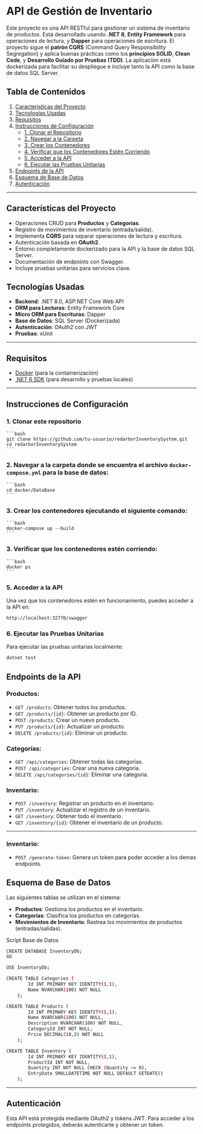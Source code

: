 # API de Gestión de Inventario

Este proyecto es una API RESTful para gestionar un sistema de inventario de productos. Está desarrollado usando **.NET 8**, **Entity Framework** para operaciones de lectura, y **Dapper** para operaciones de escritura. El proyecto sigue el **patrón CQRS** (Command Query Responsibility Segregation) y aplica buenas prácticas como los **principios SOLID**, **Clean Code**, y **Desarrollo Guiado por Pruebas (TDD)**. La aplicación está dockerizada para facilitar su despliegue e incluye tanto la API como la base de datos SQL Server.

## Tabla de Contenidos
1. [Características del Proyecto](#características-del-proyecto)
2. [Tecnologías Usadas](#tecnologías-usadas)
3. [Requisitos](#requisitos)
4. [Instrucciones de Configuración](#instrucciones-de-configuración)
    - [1. Clonar el Repositorio](#1-clonar-este-repositorio)
    - [2. Navegar a la Carpeta](#2-navegar-a-la-carpeta-donde-se-encuentra-el-archivo-docker-composeyml)
    - [3. Crear los Contenedores](#3-crear-los-contenedores-ejecutando-el-siguiente-comando)
    - [4. Verificar que los Contenedores Estén Corriendo](#4-verificar-que-los-contenedores-estén-corriendo)
    - [5. Acceder a la API](#5-acceder-a-la-api)
    - [6. Ejecutar las Pruebas Unitarias](#6-ejecutar-las-pruebas-unitarias)
5. [Endpoints de la API](#endpoints-de-la-api)
6. [Esquema de Base de Datos](#esquema-de-base-de-datos)
7. [Autenticación](#autenticación)

---

## Características del Proyecto
- Operaciones CRUD para **Productos** y **Categorías**.
- Registro de movimientos de inventario (entrada/salida).
- Implementa **CQRS** para separar operaciones de lectura y escritura.
- Autenticación basada en **OAuth2**.
- Entorno completamente dockerizado para la API y la base de datos SQL Server.
- Documentación de endpoints con Swagger.
- Incluye pruebas unitarias para servicios clave.

## Tecnologías Usadas
- **Backend**: .NET 8.0, ASP.NET Core Web API
- **ORM para Lecturas**: Entity Framework Core
- **Micro ORM para Escrituras**: Dapper
- **Base de Datos**: SQL Server (Dockerizada)
- **Autenticación**: OAuth2 con JWT
- **Pruebas**: xUnit

---

## Requisitos
- [Docker](https://www.docker.com/get-started) (para la containerización)
- [.NET 6 SDK](https://dotnet.microsoft.com/download/dotnet/6.0) (para desarrollo y pruebas locales)

---

## Instrucciones de Configuración

### 1. Clonar este repositorio

    ```bash
    git clone https://github.com/tu-usuario/redarborInventorySystem.git
    cd redarborInventorySystem
    ```
    
### 2. Navegar a la carpeta donde se encuentra el archivo `docker-compose.yml` para la base de datos:

    ```bash
    cd docker/DataBase
    ```

### 3. Crear los contenedores ejecutando el siguiente comando:

    ```bash
    docker-compose up --build
    ```

### 3. Verificar que los contenedores estén corriendo:

    ```bash
    docker ps
    ```

### 5. Acceder a la API

Una vez que los contenedores estén en funcionamiento, puedes acceder a la API en:
```bash
http://localhost:32770/swagger
```

### 6. Ejecutar las Pruebas Unitarias

Para ejecutar las pruebas unitarias localmente:
```bash
dotnet test
```

## Endpoints de la API

### Productos:
- `GET /products`: Obtener todos los productos.
- `GET /products/{id}`: Obtener un producto por ID.
- `POST /products`: Crear un nuevo producto.
- `PUT /products/{id}`: Actualizar un producto.
- `DELETE /products/{id}`: Eliminar un producto.

### Categorías:
- `GET /api/categories`: Obtener todas las categorías.
- `POST /api/categories`: Crear una nueva categoría.
- `DELETE /api/categories/{id}`: Eliminar una categoría.

### Inventario:
- `POST /inventory`: Registrar un producto en el inventario.
- `PUT /inventory`: Actualizar el registro de un inventario.
- `GET /inventory`: Obtener todo el inventario.
- `GET /inventory/{id}`: Obtener el inventario de un producto.
---

### Inventario:
- `POST /generate-token`: Genera un token para poder acceder a los demas endpoints.

## Esquema de Base de Datos

Las siguientes tablas se utilizan en el sistema:

- **Productos**: Gestiona los productos en el inventario.
- **Categorías**: Clasifica los productos en categorías.
- **Movimientos de Inventario**: Rastrea los movimientos de productos (entradas/salidas).

Script Base de Datos

```bash
CREATE DATABASE InventoryDb;
GO

USE InventoryDb;

CREATE TABLE Categories (
        Id INT PRIMARY KEY IDENTITY(1,1),
        Name NVARCHAR(100) NOT NULL
    );

CREATE TABLE Products (
        Id INT PRIMARY KEY IDENTITY(1,1),
        Name NVARCHAR(100) NOT NULL,
        Description NVARCHAR(100) NOT NULL,
        CategoryId INT NOT NULL,
        Price DECIMAL(18,2) NOT NULL
    );

CREATE TABLE Inventory (
        Id INT PRIMARY KEY IDENTITY(1,1),
        ProductId INT NOT NULL,
        Quantity INT NOT NULL CHECK (Quantity >= 0), 
        EntryDate SMALLDATETIME NOT NULL DEFAULT GETDATE()
    );
```

---

## Autenticación

Esta API está protegida mediante OAuth2 y tokens JWT. Para acceder a los endpoints protegidos, deberás autenticarte y obtener un token.

